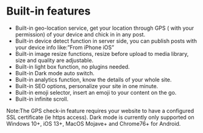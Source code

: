 # Built-in features

- Built-in geo-location service, get your location through GPS ( with your permission) of your device and chick in in any post.
- Built-in device detect function in server side, you can publish posts with your device info like:”From iPhone iOS”
- Built-in image resize functions, resize before upload to media library, size and quality are adjustable.
- Built-in light box function, no plugins needed.
- Built-in Dark mode auto switch.
- Built-in analytics function, know the details of your whole site.
- Built-in SEO options, personalize your site in one minute.
- Built-in emoji selector, insert an emoji to your content on the go.
- Built-in infinite scroll.

 

Note:The GPS check-in feature requires your website to have a configured SSL certificate (ie https access).
Dark mode is currently only supported on Windows 10+, iOS 13+, MacOS Mojave+ and Chrome76+ for Android.
